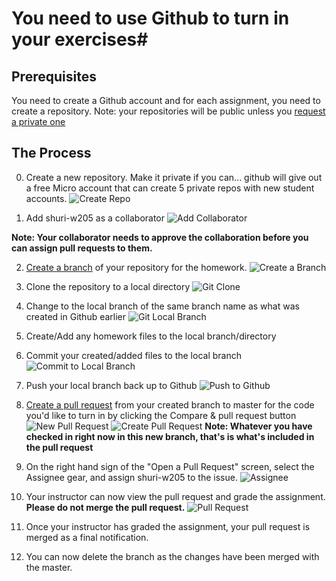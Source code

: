 # You need to use Github to turn in your exercises#

## Prerequisites ##

You need to create a Github account and for each assignment, you need to create a repository. 
Note: your repositories will be public unless you [request a private one](https://education.github.com/discount_requests/new)


## The Process ##
 0. Create a new repository.  Make it private if you can... github will give out a free Micro account that can create 5 private repos with new student accounts.
 ![Create Repo](https://raw.githubusercontent.com/shuri-w205/exercise-submission-howto/master/open_new_repo.png "Create Repo")

 1. Add shuri-w205 as a collaborator
 ![Add Collaborator](https://raw.githubusercontent.com/shuri-w205/exercise-submission-howto/master/add_collaborator.png "Add Collaborator")

  **Note: Your collaborator needs to approve the collaboration before you can assign pull requests to them.**

 2. [Create a branch](https://help.github.com/articles/creating-and-deleting-branches-within-your-repository/) of your repository for the homework. 
 ![Create a Branch](https://github.com/MIDS-W205/Assignments/raw/master/screens/1-CreateBranchOnGithub.png?raw=true "Create a branch")

 3. Clone the repository to a local directory
  ![Git Clone](https://github.com/MIDS-W205/Assignments/raw/master/screens/2-GitClone.png?raw=true "Git Clone")

 4. Change to the local branch of the same branch name as what was created in Github earlier
  ![Git Local Branch](https://github.com/MIDS-W205/Assignments/raw/master/screens/3-LocalNewBranch.png?raw=true "Git Local Branch")

 5. Create/Add any homework files to the local branch/directory
 
 6. Commit your created/added files to the local branch
  ![Commit to Local Branch](https://github.com/MIDS-W205/Assignments/raw/master/screens/4-AddCommitHW.png?raw=true "Commit to Local Branch")

 7. Push your local branch back up to Github
  ![Push to Github](https://github.com/MIDS-W205/Assignments/raw/master/screens/5-PushNewBranchToGithub.png?raw=true "Push to Github")

 8. [Create a pull request](https://help.github.com/articles/creating-a-pull-request/) from your created branch to master for the code you'd like to turn in by clicking the Compare & pull request button 
   ![New Pull Request](https://github.com/shuri-w205/exercise-submission-howto/blob/master/new_pull_request.png?raw=true "New Pull Request") 
   ![Create Pull Request](https://github.com/shuri-w205/exercise-submission-howto/blob/master/create_pull_request.png?raw=true "Create Pull Request") 
   **Note: Whatever you have checked in right now in this new branch, that's is what's included in the pull request**
   
 9. On the right hand sign of the "Open a Pull Request" screen, select the Assignee gear, and assign shuri-w205 to the issue.
  ![Assignee](https://github.com/MIDS-W205/Assignments/raw/master/screens/6.5-Assignee.png?raw=true "Assignee")

 10. Your instructor can now view the pull request and grade the assignment.  **Please do not merge the pull request.**
  ![Pull Request](https://github.com/MIDS-W205/Assignments/raw/master/screens/7-FinalOutput.png?raw=true "Pull Request")
 
 11. Once your instructor has graded the assignment, your pull request is merged as a final notification.
 12. You can now delete the branch as the changes have been merged with the master.

